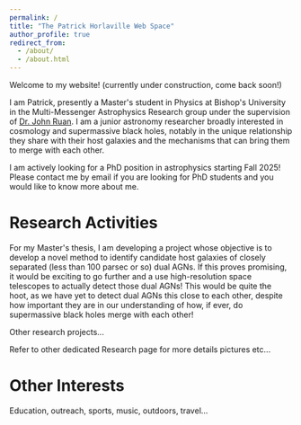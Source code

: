 ```yaml
---
permalink: /
title: "The Patrick Horlaville Web Space"
author_profile: true
redirect_from: 
  - /about/
  - /about.html
---
```


Welcome to my website! (currently under construction, come back soon!) 

I am Patrick, presently a Master's student in Physics at Bishop's University in the Multi-Messenger Astrophysics Research group under the supervision of [Dr. John Ruan](https://gamma-research.space/). I am a junior astronomy researcher broadly interested in cosmology and supermassive black holes, notably in the unique relationship they share with their host galaxies and the mechanisms that can bring them to merge with each other. 

I am actively looking for a PhD position in astrophysics starting Fall 2025! Please contact me by email if you are looking for PhD students and you would like to know more about me.


Research Activities
======
For my Master's thesis, I am developing a project whose objective is to develop a novel method to identify candidate host galaxies of closely separated (less than 100 parsec or so) dual AGNs. If this proves promising, it would be exciting to go further and a use high-resolution space telescopes to actually detect those dual AGNs! This would be quite the hoot, as we have yet to detect dual AGNs this close to each other, despite how important they are in our understanding of how, if ever, do supermassive black holes merge with each other! 

Other research projects...

Refer to other dedicated Research page for more details pictures etc...

Other Interests
======
Education, outreach, sports, music, outdoors, travel...
